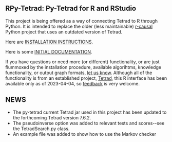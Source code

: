 ## RPy-Tetrad: Py-Tetrad for R and RStudio

This project is being offered as a way of connecting Tetrad to R through Python. It is intended to replace the older (less maintainable) [r-causal](https://github.com/bd2kccd/r-causal) Python project that uses an outdated version of Tetrad.

Here are [INSTALLATION INSTRUCTIONS](https://github.com/cmu-phil/py-tetrad/blob/main/pytetrad/R/INSTALLATION.md).

Here is some [INITIAL DOCUMENTATION](https://github.com/cmu-phil/py-tetrad/blob/main/pytetrad/R/DOCUMENTATION.md).

If you have questions or need more (or different) functionality, or are just flummoxed by the installation procedure, available algorihtms, knowledge functionality, or output graph formats, [let us know](https://github.com/cmu-phil/py-tetrad/issues). Although all of the functionality is from an established project, [Tetrad](https://github.com/cmu-phil/tetrad), this R interface has been available only as of 2023-04-04, so [feedback](https://github.com/cmu-phil/py-tetrad/issues) is very welcome.

## NEWS

* The py-tetrad current Tetrad jar used in this project has been updated to the forthcoming Tetrad version 7.6.2.
* The pseudoinverse option was added to relevant tests and scores--see the TetradSearch.py class.
* An example file was added to show how to use the Markov checker
